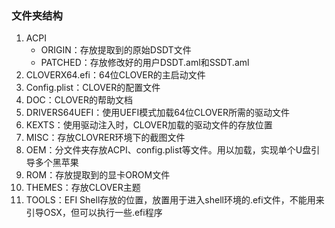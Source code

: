 ### 文件夹结构

1. ACPI
   - ORIGIN：存放提取到的原始DSDT文件
   - PATCHED：存放修改好的用户DSDT.aml和SSDT.aml
2. CLOVERX64.efi：64位CLOVER的主启动文件
3. Config.plist：CLOVER的配置文件
4. DOC：CLOVER的帮助文档
5. DRIVERS64UEFI：使用UEFI模式加载64位CLOVER所需的驱动文件
6. KEXTS：使用驱动注入时，CLOVER加载的驱动文件的存放位置
7. MISC：存放CLOVRER环境下的截图文件
8. OEM：分文件夹存放ACPI、config.plist等文件。用以加载，实现单个U盘引导多个黑苹果
9. ROM：存放提取到的显卡OROM文件
10. THEMES：存放CLOVER主题
11. TOOLS：EFI Shell存放的位置，放置用于进入shell环境的.efi文件，不能用来引导OSX，但可以执行一些.efi程序
